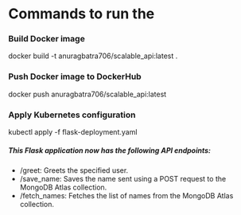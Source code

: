# Commands to run the 

### Build Docker image
docker build -t anuragbatra706/scalable_api:latest .

### Push Docker image to DockerHub
docker push anuragbatra706/scalable_api:latest

### Apply Kubernetes configuration
kubectl apply -f flask-deployment.yaml


##### This Flask application now has the following API endpoints:

- /greet: Greets the specified user.
- /save_name: Saves the name sent using a POST request to the MongoDB Atlas collection.
- /fetch_names: Fetches the list of names from the MongoDB Atlas collection.
